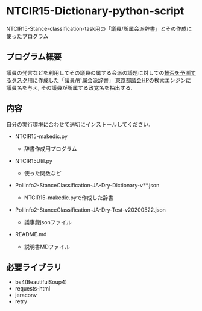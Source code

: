 # NTCIR15-Dictionary-python-script
NTCIR15-Stance-classification-task用の「議員/所属会派辞書」とその作成に使ったプログラム

## プログラム概要
議員の発言などを利用してその議員の属する会派の議題に対しての[賛否を予測するタスク](https://github.com/cat415/NTCIR15-rulebase-python-script)用に作成した「議員/所属会派辞書」
[東京都議会HP](https://search.metro.tokyo.lg.jp/?kw=&temp=JP&ie=u&sitesearch=www.gikai.metro.tokyo.jp)の検索エンジンに議員名を与え, その議員が所属する政党名を抽出する.

## 内容
自分の実行環境に合わせて適切にインストールしてください.
- NTCIR15-makedic.py
  - 辞書作成用プログラム

- NTCIR15Util.py
  - 使った関数など

- PoliInfo2-StanceClassification-JA-Dry-Dictionary-v**.json
  - NTCIR15-makedic.pyで作成した辞書
  
- PoliInfo2-StanceClassification-JA-Dry-Test-v20200522.json
  - 議事録jsonファイル

- README.md
  - 説明書MDファイル
  
## 必要ライブラリ

- bs4(BeautifulSoup4)
- requests-html
- jeraconv
- retry
